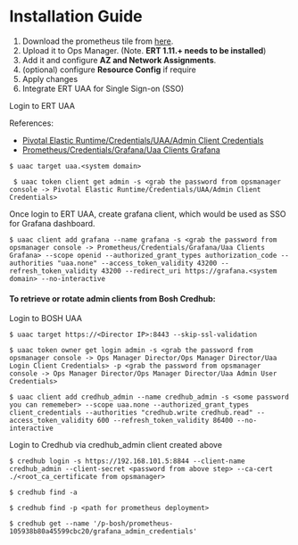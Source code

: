# Installation Guide

1. Download the prometheus tile from [here](https://s3.amazonaws.com/pcf-softwares-57/prometheus-19.0.1.1.pivotal).
2. Upload it to Ops Manager. (Note. **ERT 1.11.+ needs to be installed**)
3. Add it and configure **AZ and Network Assignments**.
4. (optional) configure **Resource Config** if require
5. Apply changes
6. Integrate ERT UAA for Single Sign-on (SSO)

Login to ERT UAA

References:
* [Pivotal Elastic Runtime/Credentials/UAA/Admin Client Credentials](/images/ert_uaa_admin_client.png)
* [Prometheus/Credentials/Grafana/Uaa Clients Grafana](/images/grafana_client.png)


``` $ uaac target uaa.<system domain> ```

``` $ uaac token client get admin -s <grab the password from opsmanager console -> Pivotal Elastic Runtime/Credentials/UAA/Admin Client Credentials>```

Once login to ERT UAA, create grafana client, which would be used as SSO for Grafana dashboard.

``` $ uaac client add grafana --name grafana -s <grab the password from opsmanager console -> Prometheus/Credentials/Grafana/Uaa Clients Grafana> --scope openid --authorized_grant_types authorization_code --authorities "uaa.none" --access_token_validity 43200 --refresh_token_validity 43200 --redirect_uri https://grafana.<system domain> --no-interactive ```

#### To retrieve or rotate admin clients from Bosh Credhub:
Login to BOSH UAA

``` $ uaac target https://<Director IP>:8443 --skip-ssl-validation ```

``` $ uaac token owner get login admin -s <grab the password from opsmanager console -> Ops Manager Director/Ops Manager Director/Uaa Login Client Credentials> -p <grab the password from opsmanager console -> Ops Manager Director/Ops Manager Director/Uaa Admin User Credentials> ```

``` $ uaac client add credhub_admin --name credhub_admin -s <some password you can rememeber> --scope uaa.none --authorized_grant_types client_credentials --authorities "credhub.write credhub.read" --access_token_validity 600 --refresh_token_validity 86400 --no-interactive ```

Login to Credhub via credhub_admin client created above

``` $ credhub login -s https://192.168.101.5:8844 --client-name credhub_admin --client-secret <password from above step> --ca-cert ./<root_ca_certificate from opsmanager> ```

``` $ credhub find -a ```

``` $ credhub find -p <path for prometheus deployment> ```

``` $ credhub get --name '/p-bosh/prometheus-105938b80a45599cbc20/grafana_admin_credentials' ```
